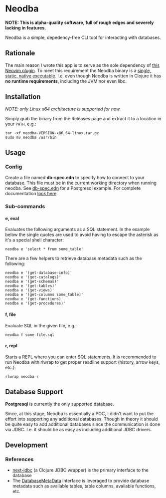 # Neodba

**NOTE: This is alpha-quality software, full of rough edges and severely lacking in features.**

Neodba is a simple, depedency-free CLI tool for interacting with databases.

## Rationale

The main reason I wrote this app is to serve as the sole dependency of [this Neovim plugin](https://github.com/thiru/neodba.nvim). To meet this requirement the Neodba binary is a [single, static, native executable](https://www.graalvm.org/latest/reference-manual/native-image/guides/build-static-executables/). I.e. even though Neodba is written in Clojure it has **no runtime requirements**, including the JVM nor even libc.

## Installation

*NOTE: only Linux x64 architecture is supported for now.*

Simply grab the binary from the Releases page and extract it to a location in your `PATH`, e.g.:

```
tar -xf neodba-VERSION-x86_64-linux.tar.gz
sudo mv neodba /usr/bin
```

## Usage

### Config

Create a file named **db-spec.edn** to specify how to connect to your database. This file must be in the current working directory when running neodba. See [db-spec.edn](./db-spec.edn) for a Postgresql example. For complete documentation [look here](https://cljdoc.org/d/com.github.seancorfield/next.jdbc/CURRENT/api/next.jdbc#get-datasource).

### Sub-commands

#### e, eval

Evaluates the following arguments as a SQL statement.
In the example below the single quotes are used to avoid having to escape the asterisk as it's a special shell character:

```
neodba e 'select * from some_table'
```

There are a few helpers to retrieve database metadata such as the following:

```
neodba e '(get-database-info)'
neodba e '(get-catalogs)'
neodba e '(get-schemas)'
neodba e '(get-tables)'
neodba e '(get-views)'
neodba e '(get-columns some_table)'
neodba e '(get-functions)'
neodba e '(get-procedures)'
```

#### f, file

Evaluate SQL in the given file, e.g.:

```
neodba f some-file.sql
```

#### r, repl

Starts a REPL where you can enter SQL statements.
It is recommended to run Neodba with rlwrap to get proper readline support (history, arrow keys, etc.):

```
rlwrap neodba r
```

## Database Support

**Postgresql** is currently the only supported database.

Since, at this stage, Neodba is essentially a POC, I didn't want to put the effort into supporting any additional databases. Though in theory it should be quite easy to add additional databases since the communication is done via JDBC. I.e. it should be as easy as including additional JDBC drivers.

## Development

### References

- [next-jdbc](https://github.com/seancorfield/next-jdbc) (a Clojure JDBC wrapper) is the primary interface to the database
- The [DatabaseMetaData](https://docs.oracle.com/en/java/javase/22/docs/api/java.sql/java/sql/DatabaseMetaData.html) interface is leveraged to provide database metadata such as available tables, table columns, available functions, etc.
